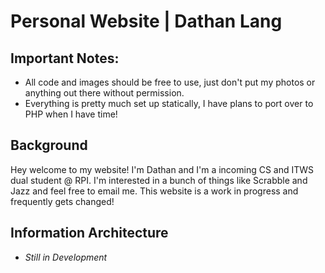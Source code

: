 # Personal Website | Dathan Lang

## Important Notes:
- All code and images should be free to use, just don't put my photos or
anything out there without permission. 
- Everything is pretty much set up statically, I have plans to port over to PHP when
I have time!

## Background
Hey welcome to my website! I'm Dathan and I'm a
incoming CS and ITWS dual student @ RPI. I'm interested
in a bunch of things like Scrabble and Jazz and feel free 
to email me. This website is a work in progress and frequently gets changed!

## Information Architecture
- *Still in Development*
